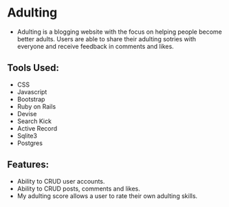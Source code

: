 # Adulting
* Adulting is a blogging website with the focus on helping people become better adults. Users are able to share their adulting sotries with everyone and receive feedback in comments and likes.

## Tools Used:
* CSS
* Javascript
* Bootstrap
* Ruby on Rails
* Devise
* Search Kick
* Active Record
* Sqlite3
* Postgres


## Features:
* Ability to CRUD user accounts.
* Ability to CRUD posts, comments and likes.
* My adulting score allows a user to rate their own adulting skills.
